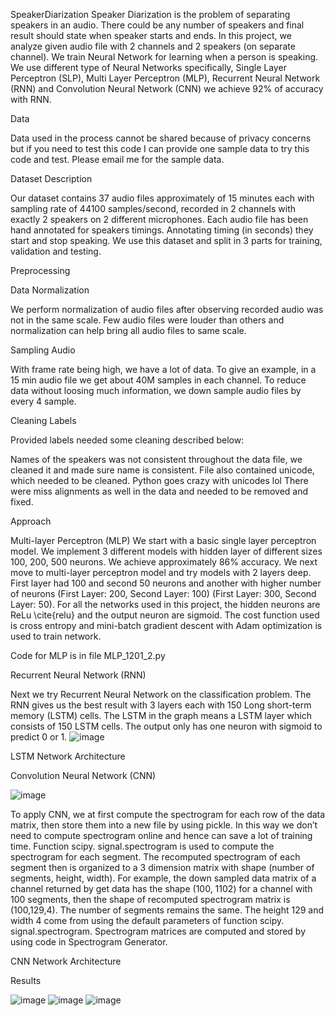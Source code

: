 SpeakerDiarization
Speaker Diarization is the problem of separating speakers in an audio. There could be any number of speakers and final result should state when speaker starts and ends. In this project, we analyze given audio file with 2 channels and 2 speakers (on separate channel). We train Neural Network for learning when a person is speaking. We use different type of Neural Networks specifically, Single Layer Perceptron (SLP), Multi Layer Perceptron (MLP), Recurrent Neural Network (RNN) and Convolution Neural Network (CNN) we achieve 92% of accuracy with RNN.

Data

Data used in the process cannot be shared because of privacy concerns but if you need to test this code I can provide one sample data to try this code and test. Please email me for the sample data.

Dataset Description

Our dataset contains 37 audio files approximately of 15 minutes each with sampling rate of 44100 samples/second, recorded in 2 channels with exactly 2 speakers on 2 different microphones. Each audio file has been hand annotated for speakers timings. Annotating timing (in seconds) they start and stop speaking. We use this dataset and split in 3 parts for training, validation and testing.

Preprocessing

Data Normalization

We perform normalization of audio files after observing recorded audio was not in the same scale. Few audio files were louder than others and normalization can help bring all audio files to same scale.

Sampling Audio

With frame rate being high, we have a lot of data. To give an example, in a 15 min audio file we get about 40M samples in each channel. To reduce data without loosing much information, we down sample audio files by every 4 sample.

Cleaning Labels

Provided labels needed some cleaning described below:

Names of the speakers was not consistent throughout the data file, we cleaned it and made sure name is consistent.
File also contained unicode, which needed to be cleaned. Python goes crazy with unicodes lol
There were miss alignments as well in the data and needed to be removed and fixed.

Approach

Multi-layer Perceptron (MLP)
We start with a basic single layer perceptron model. We implement 3 different models with hidden layer of different sizes 100, 200, 500 neurons. We achieve approximately 86% accuracy. We next move to multi-layer perceptron model and try models with 2 layers deep. First layer had 100 and second 50 neurons and another with higher number of neurons (First Layer: 200, Second Layer: 100) (First Layer: 300, Second Layer: 50). For all the networks used in this project, the hidden neurons are ReLu \cite{relu} and the output neuron are sigmoid. The cost function used is cross entropy and mini-batch gradient descent with Adam optimization is used to train network.

Code for MLP is in file MLP_1201_2.py

Recurrent Neural Network (RNN)

Next we try Recurrent Neural Network on the classification problem. The RNN gives us the best result with 3 layers each with 150 Long short-term memory (LSTM) cells. The LSTM in the graph means a LSTM layer which consists of 150 LSTM cells. The output only has one neuron with sigmoid to predict 0 or 1.
![image](https://user-images.githubusercontent.com/73710723/191168123-5e36c6cb-8c16-4953-ab1f-99ab46f6e326.png)


LSTM Network Architecture

Convolution Neural Network (CNN)

![image](https://user-images.githubusercontent.com/73710723/191168175-358b14a2-2ff1-40ed-becc-6f43dada245e.png)

To apply CNN, we at first compute the spectrogram for each row of the data matrix, then store them into a new file by using pickle. In this way we don’t need to compute spectrogram online and hence can save a lot of training time. Function scipy. signal.spectrogram is used to compute the spectrogram for each segment. The recomputed spectrogram of each segment then is organized to a 3 dimension matrix with shape (number of segments, height, width). For example, the down sampled data matrix of a channel returned by get data has the shape (100, 1102) for a channel with 100 segments, then the shape of recomputed spectrogram matrix is (100,129,4). The number of segments remains the same. The height 129 and width 4 come from using the default parameters of function scipy. signal.spectrogram. Spectrogram matrices are computed and stored by using code in Spectrogram Generator.

CNN Network Architecture

Results

![image](https://user-images.githubusercontent.com/73710723/191168216-fae7aed4-6654-4b0d-9b52-bf0095669ad0.png)
![image](https://user-images.githubusercontent.com/73710723/191168255-2fcc61db-b3f9-4822-b155-3adaab1e2ef7.png)
![image](https://user-images.githubusercontent.com/73710723/191168288-1f9c34e1-f857-4efe-83be-ed5112c19ecc.png)


